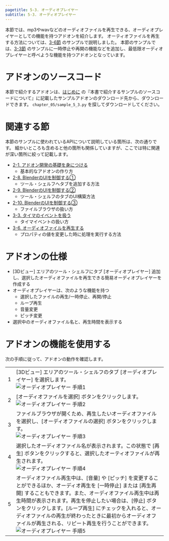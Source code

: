 ```yaml
---
pagetitle: 5-3. オーディオプレイヤー
subtitle: 5-3. オーディオプレイヤー
---
```



本節では、mp3やwavなどのオーディオファイルを再生できる、オーディオプレイヤーとしての機能を持つアドオンを紹介します。
オーティオファイルを再生する方法については、[3-6節](../chapter_03/06_Play_Audio_File.html) のサンプルで説明しました。
本節のサンプルでは、[3-3節](../chapter_03/06_Play_Audio_File.html) のサンプルに一時停止や再開の機能などを追加し、最低限オーディオプレイヤーと呼べような機能を持つアドオンとなっています。


# アドオンのソースコード

本節で紹介するアドオンは、[はじめに](../chapter_00/00_Introduction.html) の『本書で紹介するサンプルのソースコードについて』に記載したサンプルアドオンのダウンロード先から、ダウンロードできます。
`chapter_05/sample_5_3.py` を探してダウンロードしてください。


# 関連する節

本節のサンプルに使われているAPIについて説明している箇所は、次の通りです。
細かいところも含めると他の箇所も関係していますが、ここでは特に関連が深い箇所に絞って記載します。

* [2-1. アドオン開発の基礎を身につける](../chapter_02/01_Basic_of_Add-on_Development.html)
  * 基本的なアドオンの作り方
* [2-8. BlenderのUIを制御する①](../chapter_02/08_Control_Blender_UI_1.html)
  * ツール・シェルフへタブを追加する方法
* [2-9. BlenderのUIを制御する②](../chapter_02/09_Control_Blender_UI_2.html)
  * ツール・シェルフのタブのUI構築方法
* [2-10. BlenderのUIを制御する③](../chapter_02/10_Control_Blender_UI_3.html)
  * ファイルブラウザの扱い方
* [3-3. タイマのイベントを扱う](../chapter_03/03_Handle_Timer_Event.html)
  * タイマイベントの扱い方
* [3-6. オーディオファイルを再生する](../chapter_03/06_Play_Audio_File.html)
  * プロパティの値を変更した時に処理を実行する方法


# アドオンの仕様

* [3Dビュー] エリアのツール・シェルフにタブ [オーディオプレイヤー] 追加し、選択したオーディオファイルを再生できる簡易オーディオプレイヤーを作成する
* オーディオプレイヤーは、次のような機能を持つ
  * 選択したファイルの再生/一時停止、再開/停止
  * ループ再生
  * 音量変更
  * ピッチ変更
* 選択中のオーディオファイル名と、再生時間を表示する


# アドオンの機能を使用する

次の手順に従って、アドオンの動作を確認します。


<div class="work"></div>

|||
|---|---|
|1|[3Dビュー] エリアのツール・シェルフのタブ [オーディオプレイヤー] を選択します。<br>![](../../images/chapter_05/03_Audio_Player/use_add-on_1.png "オーディオプレイヤー 手順1")|
|2|[オーディオファイルを選択] ボタンをクリックします。<br>![](../../images/chapter_05/03_Audio_Player/use_add-on_2.png "オーディオプレイヤー 手順2")|
|3|ファイルブラウザが開くため、再生したいオーディオファイルを選択し、[オーディオファイルの選択] ボタンをクリックします。<br>![](../../images/chapter_05/03_Audio_Player/use_add-on_3.png "オーディオプレイヤー 手順3")|
|4|選択したオーディオファイル名が表示されます。この状態で [再生] ボタンをクリックすると、選択したオーティオファイルが再生されます。<br>![](../../images/chapter_05/03_Audio_Player/use_add-on_4.png "オーディオプレイヤー 手順4")|
|5|オーディオファイル再生中は、[音量] や [ピッチ] を変更することができるほか、オーディオ再生を [一時停止] または [再生再開] することもできます。また、オーディオファイル再生中は再生時間が表示されます。再生を停止したい場合は、[停止] ボタンをクリックします。[ループ再生] にチェックを入れると、オーディオファイルの再生が終わったときに最初からオーディオファイルが再生される、リピート再生を行うことができます。<br>![](../../images/chapter_05/03_Audio_Player/use_add-on_5.png "オーディオプレイヤー 手順5")|
